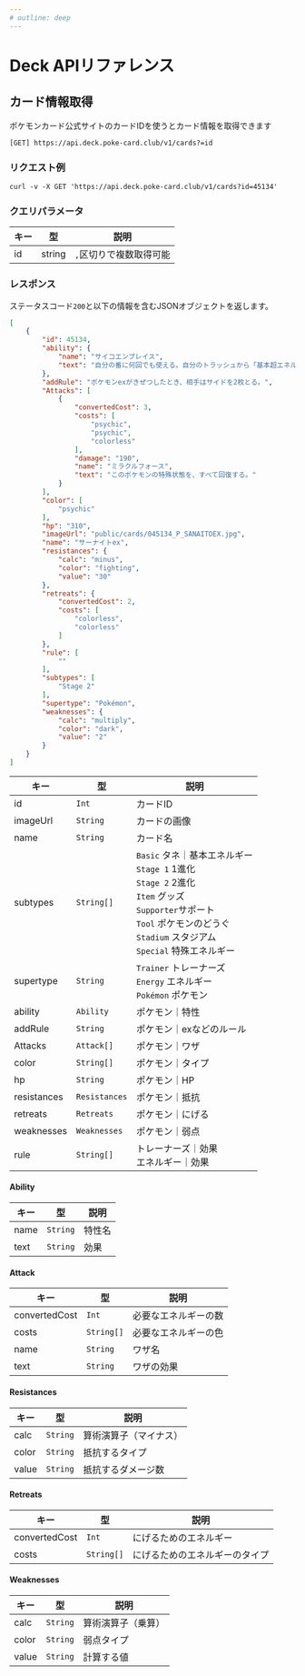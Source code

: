```yaml
---
# outline: deep
---
```

# Deck APIリファレンス

## カード情報取得

ポケモンカード公式サイトのカードIDを使うとカード情報を取得できます

```
[GET] https://api.deck.poke-card.club/v1/cards?=id
```

### リクエスト例
```shell
curl -v -X GET 'https://api.deck.poke-card.club/v1/cards?id=45134'
```

### クエリパラメータ

| キー | 型 | 説明 |
|--|--|--|
| id | string | `,`区切りで複数取得可能 |


### レスポンス

ステータスコード`200`と以下の情報を含むJSONオブジェクトを返します。

```json
[
    {
        "id": 45134,
        "ability": {
            "name": "サイコエンブレイス",
            "text": "自分の番に何回でも使える。自分のトラッシュから「基本超エネルギー」を1枚選び、自分の超ポケモンにつける。その後、つけたポケモンにダメカンを2個のせる。（きぜつするポケモンに、この特性は使えない。）"
        },
        "addRule": "ポケモンexがきぜつしたとき、相手はサイドを2枚とる。",
        "Attacks": [
            {
                "convertedCost": 3,
                "costs": [
                    "psychic",
                    "psychic",
                    "colorless"
                ],
                "damage": "190",
                "name": "ミラクルフォース",
                "text": "このポケモンの特殊状態を、すべて回復する。"
            }
        ],
        "color": [
            "psychic"
        ],
        "hp": "310",
        "imageUrl": "public/cards/045134_P_SANAITOEX.jpg",
        "name": "サーナイトex",
        "resistances": {
            "calc": "minus",
            "color": "fighting",
            "value": "30"
        },
        "retreats": {
            "convertedCost": 2,
            "costs": [
                "colorless",
                "colorless"
            ]
        },
        "rule": [
            ""
        ],
        "subtypes": [
            "Stage 2"
        ],
        "supertype": "Pokémon",
        "weaknesses": {
            "calc": "multiply",
            "color": "dark",
            "value": "2"
        }
    }
]
```

| キー | 型 | 説明 |
|--|--|--|
| id | `Int` | カードID |
| imageUrl | `String` | カードの画像 |
| name | `String` | カード名 |
| subtypes | `String[]` | `Basic` タネ｜基本エネルギー<br>`Stage 1` 1進化<br>`Stage 2` 2進化<br>`Item` グッズ<br>`Supporter`サポート<br>`Tool` ポケモンのどうぐ<br>`Stadium` スタジアム<br>`Special` 特殊エネルギー |
| supertype | `String` | `Trainer` トレーナーズ<br>`Energy` エネルギー<br>`Pokémon` ポケモン |
| ability | `Ability` | ポケモン｜特性 |
| addRule | `String` | ポケモン｜exなどのルール |
| Attacks | `Attack[]` | ポケモン｜ワザ |
| color | `String[]` | ポケモン｜タイプ |
| hp | `String` | ポケモン｜HP |
| resistances | `Resistances` | ポケモン｜抵抗 |
| retreats | `Retreats` | ポケモン｜にげる |
| weaknesses | `Weaknesses` | ポケモン｜弱点 |
| rule | `String[]` | トレーナーズ｜効果<br>エネルギー｜効果 |

#### Ability

| キー | 型 | 説明 |
|--|--|--|
| name | `String` | 特性名 |
| text | `String` | 効果 |

#### Attack

| キー | 型 | 説明 |
|--|--|--|
| convertedCost | `Int` | 必要なエネルギーの数 |
| costs | `String[]` | 必要なエネルギーの色 |
| name | `String` | ワザ名 |
| text | `String` | ワザの効果 |

#### Resistances

| キー | 型 | 説明 |
|--|--|--|
| calc | `String` | 算術演算子（マイナス） |
| color | `String` | 抵抗するタイプ |
| value | `String` | 抵抗するダメージ数 |

#### Retreats

| キー | 型 | 説明 |
|--|--|--|
| convertedCost | `Int` | にげるためのエネルギー |
| costs | `String[]` | にげるためのエネルギーのタイプ |


#### Weaknesses

| キー | 型 | 説明 |
|--|--|--|
| calc | `String` | 算術演算子（乗算） |
| color | `String` | 弱点タイプ |
| value | `String` | 計算する値 |



